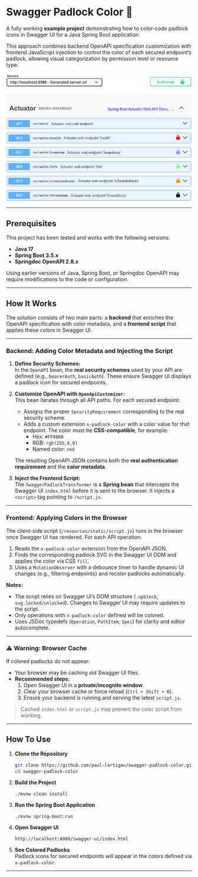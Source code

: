 # Swagger Padlock Color 🎨

A fully working **example project** demonstrating how to color-code padlock icons in Swagger UI for a Java Spring Boot application.

This approach combines backend OpenAPI specification customization with frontend JavaScript injection to control the color of each secured endpoint’s padlock, allowing visual categorization by permission level or resource type.

![Swagger Padlock Color Example](images/screenshot.png)

---

## Prerequisites

This project has been tested and works with the following versions:

- **Java 17**
- **Spring Boot 3.5.x**
- **Springdoc OpenAPI 2.8.x**

Using earlier versions of Java, Spring Boot, or Springdoc OpenAPI may require modifications to the code or configuration.

---

## How It Works

The solution consists of two main parts: a **backend** that enriches the OpenAPI specification with color metadata, and a **frontend script** that applies these colors in Swagger UI.

---

### Backend: Adding Color Metadata and Injecting the Script

1. **Define Security Schemes:**  
   In the `OpenAPI` bean, the **real security schemes** used by your API are defined (e.g., `bearerAuth`, `basicAuth`). These ensure Swagger UI displays a padlock icon for secured endpoints.

2. **Customize OpenAPI with `OpenApiCustomizer`:**  
   This bean iterates through all API paths. For each secured endpoint:
   - Assigns the proper `SecurityRequirement` corresponding to the real security scheme.
   - Adds a custom extension `x-padlock-color` with a color value for that endpoint.
     The color must be **CSS-compatible**, for example:
       - Hex: `#FF0000`
       - RGB: `rgb(255,0,0)`
       - Named color: `red`

   The resulting OpenAPI JSON contains both the **real authentication requirement** and the **color metadata**.

3. **Inject the Frontend Script:**  
   The `SwaggerPadlockTransformer` is a **Spring bean** that intercepts the Swagger UI `index.html` before it is sent to the browser. It injects a `<script>` tag pointing to `/script.js`.

---

### Frontend: Applying Colors in the Browser

The client-side script (`/resources/static/script.js`) runs in the browser once Swagger UI has rendered. For each API operation:

1. Reads the `x-padlock-color` extension from the OpenAPI JSON.
2. Finds the corresponding padlock SVG in the Swagger UI DOM and applies the color via CSS `fill`.
3. Uses a `MutationObserver` with a debounce timer to handle dynamic UI changes (e.g., filtering endpoints) and recolor padlocks automatically.

**Notes:**

- The script relies on Swagger UI’s DOM structure (`.opblock`, `svg.locked/unlocked`). Changes to Swagger UI may require updates to the script.
- Only operations with `x-padlock-color` defined will be colored.
- Uses JSDoc typedefs (`Operation`, `PathItem`, `Spec`) for clarity and editor autocomplete.

---

### ⚠️ Warning: Browser Cache

If colored padlocks do not appear:

- Your browser may be caching old Swagger UI files.
- **Recommended steps:**
   1. Open Swagger UI in a **private/incognito window**.
   2. Clear your browser cache or force reload (`Ctrl + Shift + R`).
   3. Ensure your backend is running and serving the latest `script.js`.

> Cached `index.html` or `script.js` may prevent the color script from working.

---

## How To Use

1. **Clone the Repository**
    ```bash
    git clone https://github.com/paul-lartigau/swagger-padlock-color.git
    cd swagger-padlock-color
    ```

2. **Build the Project**
   ```
   ./mvnw clean install
   ```

3. **Run the Spring Boot Application**
   ```
   ./mvnw spring-boot:run
   ```

4. **Open Swagger UI**
   ```
   http://localhost:8080/swagger-ui/index.html
   ```

5. **See Colored Padlocks**  
 Padlock icons for secured endpoints will appear in the colors defined via `x-padlock-color`.

---